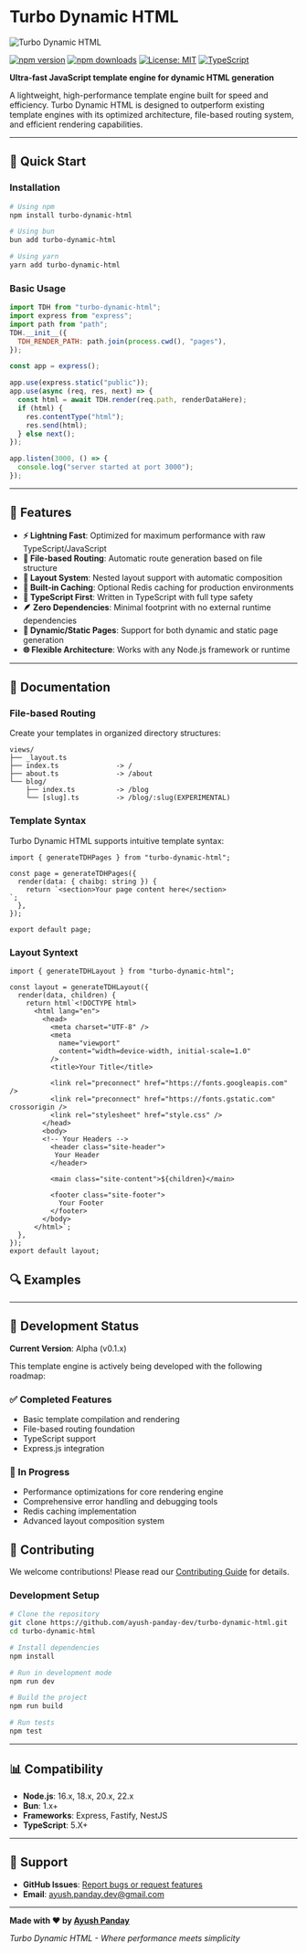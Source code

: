 # Turbo Dynamic HTML

![Turbo Dynamic HTML](./logo.png)

[![npm version](https://img.shields.io/npm/v/turbo-dynamic-html.svg)](https://www.npmjs.com/package/turbo-dynamic-html)
[![npm downloads](https://img.shields.io/npm/dm/turbo-dynamic-html.svg)](https://www.npmjs.com/package/turbo-dynamic-html)
[![License: MIT](https://img.shields.io/badge/License-MIT-yellow.svg)](https://opensource.org/licenses/MIT)
[![TypeScript](https://img.shields.io/badge/%3C%2F%3E-TypeScript-%230074c1.svg)](http://www.typescriptlang.org/)

**Ultra-fast JavaScript template engine for dynamic HTML generation**

A lightweight, high-performance template engine built for speed and efficiency. Turbo Dynamic HTML is designed to outperform existing template engines with its optimized architecture, file-based routing system, and efficient rendering capabilities.

---

## 🚀 Quick Start

### Installation

```bash
# Using npm
npm install turbo-dynamic-html

# Using bun
bun add turbo-dynamic-html

# Using yarn
yarn add turbo-dynamic-html
```

### Basic Usage

```javascript
import TDH from "turbo-dynamic-html";
import express from "express";
import path from "path";
TDH.__init__({
  TDH_RENDER_PATH: path.join(process.cwd(), "pages"),
});

const app = express();

app.use(express.static("public"));
app.use(async (req, res, next) => {
  const html = await TDH.render(req.path, renderDataHere);
  if (html) {
    res.contentType("html");
    res.send(html);
  } else next();
});

app.listen(3000, () => {
  console.log("server started at port 3000");
});
```

---

## 🌟 Features

- **⚡ Lightning Fast**: Optimized for maximum performance with raw TypeScript/JavaScript
- **📁 File-based Routing**: Automatic route generation based on file structure
- **🎨 Layout System**: Nested layout support with automatic composition
- **💾 Built-in Caching**: Optional Redis caching for production environments
- **🔧 TypeScript First**: Written in TypeScript with full type safety
- **🪶 Zero Dependencies**: Minimal footprint with no external runtime dependencies
- **🔄 Dynamic/Static Pages**: Support for both dynamic and static page generation
- **🌐 Flexible Architecture**: Works with any Node.js framework or runtime

---

## 📖 Documentation

### File-based Routing

Create your templates in organized directory structures:

```
views/
├── _layout.ts
├── index.ts              -> /
├── about.ts              -> /about
└── blog/
    ├── index.ts          -> /blog
    └── [slug].ts         -> /blog/:slug(EXPERIMENTAL)
```

### Template Syntax

Turbo Dynamic HTML supports intuitive template syntax:

```TS
import { generateTDHPages } from "turbo-dynamic-html";

const page = generateTDHPages({
  render(data: { chaibg: string }) {
    return `<section>Your page content here</section>
`;
  },
});

export default page;

```

### Layout Syntext

```TS
import { generateTDHLayout } from "turbo-dynamic-html";

const layout = generateTDHLayout({
  render(data, children) {
    return html`<!DOCTYPE html>
      <html lang="en">
        <head>
          <meta charset="UTF-8" />
          <meta
            name="viewport"
            content="width=device-width, initial-scale=1.0"
          />
          <title>Your Title</title>

          <link rel="preconnect" href="https://fonts.googleapis.com" />
          <link rel="preconnect" href="https://fonts.gstatic.com" crossorigin />
          <link rel="stylesheet" href="style.css" />
        </head>
        <body>
        <!-- Your Headers -->
          <header class="site-header">
           Your Header
          </header>

          <main class="site-content">${children}</main>

          <footer class="site-footer">
            Your Footer
          </footer>
        </body>
      </html>`;
  },
});
export default layout;

```

<!--
## ⚡ Performance Benchmarks

Turbo Dynamic HTML consistently outperforms other popular template engines:
Note: This is not actual data

| Engine                 | Render Time (1000 iterations) | Memory Usage | Cache Hit Rate |
| ---------------------- | ----------------------------- | ------------ | -------------- |
| **Turbo Dynamic HTML** | **15ms**                      | **2.1MB**    | **98%**        |
| EJS                    | 68ms                          | 4.2MB        | 85%            |
| Handlebars             | 125ms                         | 6.8MB        | 82%            |
| Pug                    | 89ms                          | 3.9MB        | 88%            |
| Nunjucks               | 156ms                         | 7.1MB        | 79%            |

_Benchmarks performed on Node.js 20.x with 1000 template renders_

--- -->

## 🔍 Examples

---

## 🚧 Development Status

**Current Version**: Alpha (v0.1.x)

This template engine is actively being developed with the following roadmap:

### ✅ Completed Features

- Basic template compilation and rendering
- File-based routing foundation
- TypeScript support
- Express.js integration

### 🔄 In Progress

- Performance optimizations for core rendering engine
- Comprehensive error handling and debugging tools
- Redis caching implementation
- Advanced layout composition system

## 🤝 Contributing

We welcome contributions! Please read our [Contributing Guide](CONTRIBUTING.md) for details.

### Development Setup

```bash
# Clone the repository
git clone https://github.com/ayush-panday-dev/turbo-dynamic-html.git
cd turbo-dynamic-html

# Install dependencies
npm install

# Run in development mode
npm run dev

# Build the project
npm run build

# Run tests
npm test
```

---

## 📊 Compatibility

- **Node.js**: 16.x, 18.x, 20.x, 22.x
- **Bun**: 1.x+
- **Frameworks**: Express, Fastify, NestJS
- **TypeScript**: 5.X+

---

## 💬 Support

- **GitHub Issues**: [Report bugs or request features](https://github.com/ayush-panday-dev/turbo-dynamic-html/issues)
- **Email**: ayush.panday.dev@gmail.com

---

**Made with ❤️ by [Ayush Panday](https://github.com/ayush-panday-dev)**

_Turbo Dynamic HTML - Where performance meets simplicity_
